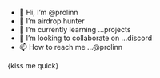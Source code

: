 - 👋 Hi, I’m @prolinn
- 👀 I’m airdrop hunter
- 🌱 I’m currently learning ...projects
- 💞️ I’m looking to collaborate on ...discord
- 📫 How to reach me ...@prolinn

<!---
prolinn/prolinn is a ✨ special ✨ repository because its `README.md` (this file) appears on your GitHub profile.
You can click the Preview link to take a look at your changes.
--->
{kiss me quick}
